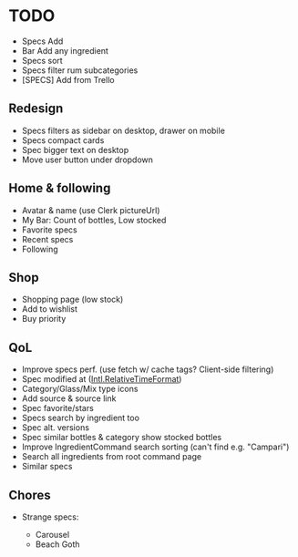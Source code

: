 # TODO

- Specs Add
- Bar Add any ingredient
- Specs sort
- Specs filter rum subcategories
- [SPECS] Add from Trello

## Redesign

- Specs filters as sidebar on desktop, drawer on mobile
- Specs compact cards
- Spec bigger text on desktop
- Move user button under dropdown

## Home & following

- Avatar & name (use Clerk pictureUrl)
- My Bar: Count of bottles, Low stocked
- Favorite specs
- Recent specs
- Following

## Shop

- Shopping page (low stock)
- Add to wishlist
- Buy priority

## QoL

- Improve specs perf. (use fetch w/ cache tags? Client-side filtering)
- Spec modified at ([Intl.RelativeTimeFormat](https://stackoverflow.com/questions/61911591/react-intl-with-relativetime-formatting))
- Category/Glass/Mix type icons
- Add source & source link
- Spec favorite/stars
- Specs search by ingredient too
- Spec alt. versions
- Spec similar bottles & category show stocked bottles
- Improve IngredientCommand search sorting (can't find e.g. "Campari")
- Search all ingredients from root command page
- Similar specs

## Chores

- Strange specs:

  - Carousel
  - Beach Goth

